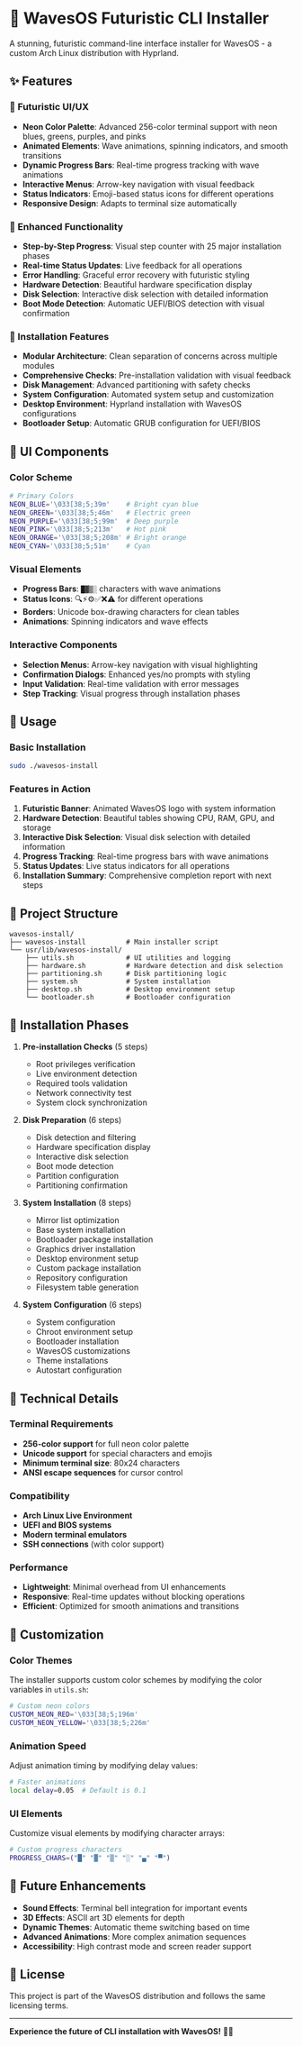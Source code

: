 # 🚀 WavesOS Futuristic CLI Installer

A stunning, futuristic command-line interface installer for WavesOS - a custom Arch Linux distribution with Hyprland.

## ✨ Features

### 🎨 Futuristic UI/UX
- **Neon Color Palette**: Advanced 256-color terminal support with neon blues, greens, purples, and pinks
- **Animated Elements**: Wave animations, spinning indicators, and smooth transitions
- **Dynamic Progress Bars**: Real-time progress tracking with wave animations
- **Interactive Menus**: Arrow-key navigation with visual feedback
- **Status Indicators**: Emoji-based status icons for different operations
- **Responsive Design**: Adapts to terminal size automatically

### 🔧 Enhanced Functionality
- **Step-by-Step Progress**: Visual step counter with 25 major installation phases
- **Real-time Status Updates**: Live feedback for all operations
- **Error Handling**: Graceful error recovery with futuristic styling
- **Hardware Detection**: Beautiful hardware specification display
- **Disk Selection**: Interactive disk selection with detailed information
- **Boot Mode Detection**: Automatic UEFI/BIOS detection with visual confirmation

### 🎯 Installation Features
- **Modular Architecture**: Clean separation of concerns across multiple modules
- **Comprehensive Checks**: Pre-installation validation with visual feedback
- **Disk Management**: Advanced partitioning with safety checks
- **System Configuration**: Automated system setup and customization
- **Desktop Environment**: Hyprland installation with WavesOS configurations
- **Bootloader Setup**: Automatic GRUB configuration for UEFI/BIOS

## 🎨 UI Components

### Color Scheme
```bash
# Primary Colors
NEON_BLUE='\033[38;5;39m'    # Bright cyan blue
NEON_GREEN='\033[38;5;46m'   # Electric green
NEON_PURPLE='\033[38;5;99m'  # Deep purple
NEON_PINK='\033[38;5;213m'   # Hot pink
NEON_ORANGE='\033[38;5;208m' # Bright orange
NEON_CYAN='\033[38;5;51m'    # Cyan
```

### Visual Elements
- **Progress Bars**: `█▓▒░` characters with wave animations
- **Status Icons**: 🔍⚡⚙️✅❌⚠️ for different operations
- **Borders**: Unicode box-drawing characters for clean tables
- **Animations**: Spinning indicators and wave effects

### Interactive Components
- **Selection Menus**: Arrow-key navigation with visual highlighting
- **Confirmation Dialogs**: Enhanced yes/no prompts with styling
- **Input Validation**: Real-time validation with error messages
- **Step Tracking**: Visual progress through installation phases

## 🚀 Usage

### Basic Installation
```bash
sudo ./wavesos-install
```

### Features in Action

1. **Futuristic Banner**: Animated WavesOS logo with system information
2. **Hardware Detection**: Beautiful tables showing CPU, RAM, GPU, and storage
3. **Interactive Disk Selection**: Visual disk selection with detailed information
4. **Progress Tracking**: Real-time progress bars with wave animations
5. **Status Updates**: Live status indicators for all operations
6. **Installation Summary**: Comprehensive completion report with next steps

## 📁 Project Structure

```
wavesos-install/
├── wavesos-install          # Main installer script
└── usr/lib/wavesos-install/
    ├── utils.sh             # UI utilities and logging
    ├── hardware.sh          # Hardware detection and disk selection
    ├── partitioning.sh      # Disk partitioning logic
    ├── system.sh            # System installation
    ├── desktop.sh           # Desktop environment setup
    └── bootloader.sh        # Bootloader configuration
```

## 🎯 Installation Phases

1. **Pre-installation Checks** (5 steps)
   - Root privileges verification
   - Live environment detection
   - Required tools validation
   - Network connectivity test
   - System clock synchronization

2. **Disk Preparation** (6 steps)
   - Disk detection and filtering
   - Hardware specification display
   - Interactive disk selection
   - Boot mode detection
   - Partition configuration
   - Partitioning confirmation

3. **System Installation** (8 steps)
   - Mirror list optimization
   - Base system installation
   - Bootloader package installation
   - Graphics driver installation
   - Desktop environment setup
   - Custom package installation
   - Repository configuration
   - Filesystem table generation

4. **System Configuration** (6 steps)
   - System configuration
   - Chroot environment setup
   - Bootloader installation
   - WavesOS customizations
   - Theme installations
   - Autostart configuration

## 🔧 Technical Details

### Terminal Requirements
- **256-color support** for full neon color palette
- **Unicode support** for special characters and emojis
- **Minimum terminal size**: 80x24 characters
- **ANSI escape sequences** for cursor control

### Compatibility
- **Arch Linux Live Environment**
- **UEFI and BIOS systems**
- **Modern terminal emulators**
- **SSH connections** (with color support)

### Performance
- **Lightweight**: Minimal overhead from UI enhancements
- **Responsive**: Real-time updates without blocking operations
- **Efficient**: Optimized for smooth animations and transitions

## 🎨 Customization

### Color Themes
The installer supports custom color schemes by modifying the color variables in `utils.sh`:

```bash
# Custom neon colors
CUSTOM_NEON_RED='\033[38;5;196m'
CUSTOM_NEON_YELLOW='\033[38;5;226m'
```

### Animation Speed
Adjust animation timing by modifying delay values:

```bash
# Faster animations
local delay=0.05  # Default is 0.1
```

### UI Elements
Customize visual elements by modifying character arrays:

```bash
# Custom progress characters
PROGRESS_CHARS=("█" "▓" "▒" "░" "▄" "▀")
```

## 🚀 Future Enhancements

- **Sound Effects**: Terminal bell integration for important events
- **3D Effects**: ASCII art 3D elements for depth
- **Dynamic Themes**: Automatic theme switching based on time
- **Advanced Animations**: More complex animation sequences
- **Accessibility**: High contrast mode and screen reader support

## 📝 License

This project is part of the WavesOS distribution and follows the same licensing terms.

---

**Experience the future of CLI installation with WavesOS!** 🚀✨
